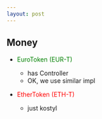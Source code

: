 ```yaml
---
layout: post
---
```


## Money

+ <span style="color:green">EuroToken (EUR-T)</span>
    * has Controller
    * OK, we use similar impl
    
+ <span style="color:red">EtherToken (ETH-T)</span>
    * just kostyl
